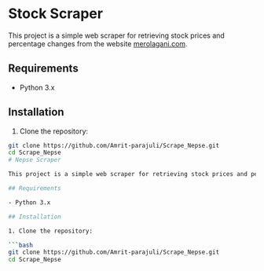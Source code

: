 # Stock Scraper

This project is a simple web scraper for retrieving stock prices and percentage changes from the website [merolagani.com](https://merolagani.com/LatestMarket.aspx).

## Requirements

- Python 3.x

## Installation

1. Clone the repository:

```bash
git clone https://github.com/Amrit-parajuli/Scrape_Nepse.git
cd Scrape_Nepse
# Nepse Scraper

This project is a simple web scraper for retrieving stock prices and percentage changes from the website [merolagani.com](https://merolagani.com/LatestMarket.aspx).

## Requirements

- Python 3.x

## Installation

1. Clone the repository:

```bash
git clone https://github.com/Amrit-parajuli/Scrape_Nepse.git
cd Scrape_Nepse
